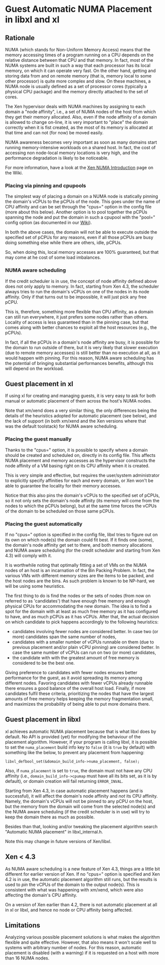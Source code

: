 # Guest Automatic NUMA Placement in libxl and xl #

## Rationale ##

NUMA (which stands for Non-Uniform Memory Access) means that the memory
accessing times of a program running on a CPU depends on the relative
distance between that CPU and that memory. In fact, most of the NUMA
systems are built in such a way that each processor has its local memory,
on which it can operate very fast. On the other hand, getting and storing
data from and on remote memory (that is, memory local to some other processor)
is quite more complex and slow. On these machines, a NUMA node is usually
defined as a set of processor cores (typically a physical CPU package) and
the memory directly attached to the set of cores.

The Xen hypervisor deals with NUMA machines by assigning to each domain
a "node affinity", i.e., a set of NUMA nodes of the host from which they
get their memory allocated. Also, even if the node affinity of a domain
is allowed to change on-line, it is very important to "place" the domain
correctly when it is fist created, as the most of its memory is allocated
at that time and can not (for now) be moved easily.

NUMA awareness becomes very important as soon as many domains start
running memory-intensive workloads on a shared host. In fact, the cost
of accessing non node-local memory locations is very high, and the
performance degradation is likely to be noticeable.

For more information, have a look at the [Xen NUMA Introduction][numa_intro]
page on the Wiki.

### Placing via pinning and cpupools ###

The simplest way of placing a domain on a NUMA node is statically pinning
the domain's vCPUs to the pCPUs of the node. This goes under the name of
CPU affinity and can be set through the "cpus=" option in the config file
(more about this below). Another option is to pool together the pCPUs
spanning the node and put the domain in such a cpupool with the "pool="
config option (as documented in our [Wiki][cpupools_howto]).

In both the above cases, the domain will not be able to execute outside
the specified set of pCPUs for any reasons, even if all those pCPUs are
busy doing something else while there are others, idle, pCPUs.

So, when doing this, local memory accesses are 100% guaranteed, but that
may come at he cost of some load imbalances.

### NUMA aware scheduling ###

If the credit scheduler is in use, the concept of node affinity defined
above does not only apply to memory. In fact, starting from Xen 4.3, the
scheduler always tries to run the domain's vCPUs on one of the nodes in
its node affinity. Only if that turns out to be impossible, it will just
pick any free pCPU.

This is, therefore, something more flexible than CPU affinity, as a domain
can still run everywhere, it just prefers some nodes rather than others.
Locality of access is less guaranteed than in the pinning case, but that
comes along with better chances to exploit all the host resources (e.g.,
the pCPUs).

In fact, if all the pCPUs in a domain's node affinity are busy, it is
possible for the domain to run outside of there, but it is very likely that
slower execution (due to remote memory accesses) is still better than no
execution at all, as it would happen with pinning. For this reason, NUMA
aware scheduling has the potential of bringing substantial performances
benefits, although this will depend on the workload.

## Guest placement in xl ##

If using xl for creating and managing guests, it is very easy to ask for
both manual or automatic placement of them across the host's NUMA nodes.

Note that xm/xend does a very similar thing, the only differences being
the details of the heuristics adopted for automatic placement (see below),
and the lack of support (in both xm/xend and the Xen versions where that\
was the default toolstack) for NUMA aware scheduling.

### Placing the guest manually ###

Thanks to the "cpus=" option, it is possible to specify where a domain
should be created and scheduled on, directly in its config file. This
affects NUMA placement and memory accesses as the hypervisor constructs
the node affinity of a VM basing right on its CPU affinity when it is
created.

This is very simple and effective, but requires the user/system
administrator to explicitly specify affinities for each and every domain,
or Xen won't be able to guarantee the locality for their memory accesses.

Notice that this also pins the domain's vCPUs to the specified set of
pCPUs, so it not only sets the domain's node affinity (its memory will
come from the nodes to which the pCPUs belong), but at the same time
forces the vCPUs of the domain to be scheduled on those same pCPUs.

### Placing the guest automatically ###

If no "cpus=" option is specified in the config file, libxl tries
to figure out on its own on which node(s) the domain could fit best.
If it finds one (some), the domain's node affinity get set to there,
and both memory allocations and NUMA aware scheduling (for the credit
scheduler and starting from Xen 4.3) will comply with it.

It is worthwhile noting that optimally fitting a set of VMs on the NUMA
nodes of an host is an incarnation of the Bin Packing Problem. In fact,
the various VMs with different memory sizes are the items to be packed,
and the host nodes are the bins. As such problem is known to be NP-hard,
we will be using some heuristics.

The first thing to do is find the nodes or the sets of nodes (from now
on referred to as 'candidates') that have enough free memory and enough
physical CPUs for accommodating the new domain. The idea is to find a
spot for the domain with at least as much free memory as it has configured
to have, and as much pCPUs as it has vCPUs.  After that, the actual
decision on which candidate to pick happens accordingly to the following
heuristics:

  *  candidates involving fewer nodes are considered better. In case
     two (or more) candidates span the same number of nodes,
  *  candidates with a smaller number of vCPUs runnable on them (due
     to previous placement and/or plain vCPU pinning) are considered
     better. In case the same number of vCPUs can run on two (or more)
     candidates,
  *  the candidate with with the greatest amount of free memory is
     considered to be the best one.

Giving preference to candidates with fewer nodes ensures better
performance for the guest, as it avoid spreading its memory among
different nodes. Favoring candidates with fewer vCPUs already runnable
there ensures a good balance of the overall host load. Finally, if more
candidates fulfil these criteria, prioritizing the nodes that have the
largest amounts of free memory helps keeping the memory fragmentation
small, and maximizes the probability of being able to put more domains
there.

## Guest placement in libxl ##

xl achieves automatic NUMA placement because that is what libxl does
by default. No API is provided (yet) for modifying the behaviour of
the placement algorithm. However, if your program is calling libxl,
it is possible to set the `numa_placement` build info key to `false`
(it is `true` by default) with something like the below, to prevent
any placement from happening:

    libxl_defbool_set(&domain_build_info->numa_placement, false);

Also, if `numa_placement` is set to `true`, the domain must not
have any CPU affinity (i.e., `domain_build_info->cpumap` must
have all its bits set, as it is by default), or domain creation
will fail returning `ERROR_INVAL`.

Starting from Xen 4.3, in case automatic placement happens (and is
successful), it will affect the domain's node affinity and _not_ its
CPU affinity. Namely, the domain's vCPUs will not be pinned to any
pCPU on the host, but the memory from the domain will come from the
selected node(s) and the NUMA aware scheduling (if the credit scheduler
is in use) will try to keep the domain there as much as possible.

Besides than that, looking and/or tweaking the placement algorithm
search "Automatic NUMA placement" in libxl\_internal.h.

Note this may change in future versions of Xen/libxl.

## Xen < 4.3 ##

As NUMA aware scheduling is a new feature of Xen 4.3, things are a little
bit different for earlier version of Xen. If no "cpus=" option is specified
and Xen 4.2 is in use, the automatic placement algorithm still runs, but
the results is used to _pin_ the vCPUs of the domain to the output node(s).
This is consistent with what was happening with xm/xend, which were also
affecting the domain's CPU affinity.

On a version of Xen earlier than 4.2, there is not automatic placement at
all in xl or libxl, and hence no node or CPU affinity being affected.

## Limitations ##

Analyzing various possible placement solutions is what makes the
algorithm flexible and quite effective. However, that also means
it won't scale well to systems with arbitrary number of nodes.
For this reason, automatic placement is disabled (with a warning)
if it is requested on a host with more than 16 NUMA nodes.

[numa_intro]: http://wiki.xen.org/wiki/Xen_NUMA_Introduction
[cpupools_howto]: http://wiki.xen.org/wiki/Cpupools_Howto
